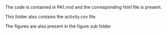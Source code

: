 The code is contained in PA1.rmd and the corresponding html file is present.

This folder also contains the activity.csv file.

The figures are also present in the figure sub folder